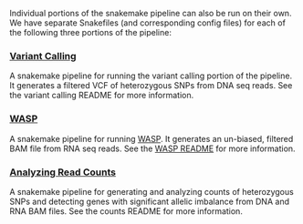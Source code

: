Individual portions of the snakemake pipeline can also be run on their own. We have separate Snakefiles (and corresponding config files) for each of the following three portions of the pipeline:

### [Variant Calling](https://github.com/aryam7/as_analysis/blob/master/Snakefiles/README.variant_calling.md)
A snakemake pipeline for running the variant calling portion of the pipeline. It generates a filtered VCF of heterozygous SNPs from DNA seq reads. See the variant calling README for more information.

### [WASP](https://github.com/aryam7/as_analysis/blob/master/Snakefiles/README.WASP.md)
A snakemake pipeline for running [WASP](https://www.biorxiv.org/content/early/2014/11/07/011221). It generates an un-biased, filtered BAM file from RNA seq reads. See the [WASP README](https://github.com/bmvdgeijn/WASP) for more information.

### [Analyzing Read Counts](https://github.com/aryam7/as_analysis/blob/master/Snakefiles/README.counts.md)
A snakemake pipeline for generating and analyzing counts of heterozygous SNPs and detecting genes with significant allelic imbalance from DNA and RNA BAM files. See the counts README for more information.
